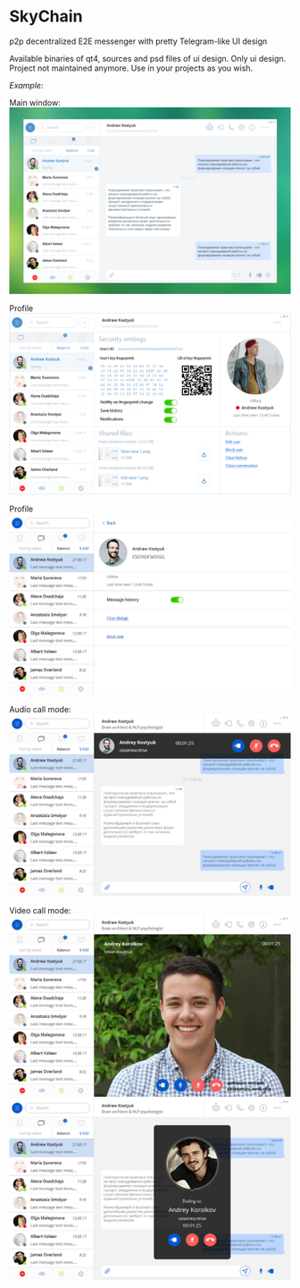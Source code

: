 # SkyChain
 p2p decentralized E2E messenger with pretty Telegram-like UI design

Available binaries of qt4, sources and psd files of ui design.
Only ui design. Project not maintained anymore.
Use in your projects as you wish.

_Example:_

Main window:
![alt text](https://github.com/progressionnetwork/SkyChain/blob/main/ui_design/Main%20page.png)

Profile
![alt text](https://github.com/progressionnetwork/SkyChain/blob/main/ui_design/Sky%20Chain8.%20Profile_mine.jpg)

Profile
![alt text](https://github.com/progressionnetwork/SkyChain/blob/main/ui_design/Sky%20Chain8.%20Profile.jpg)

Audio call mode:
![alt text](https://github.com/progressionnetwork/SkyChain/blob/main/ui_design/Sky%20Chain3.%20Audio%20call%20mode.jpg)

Video call mode:
![alt text](https://github.com/progressionnetwork/SkyChain/blob/main/ui_design/Sky%20Chain4.%20Video%20call%20mode.jpg)
![alt text](https://github.com/progressionnetwork/SkyChain/blob/main/ui_design/Sky%20Chain2.%20Video%20call.jpg)
